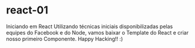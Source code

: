 # react-01
Iniciando em React
Utilizando técnicas iniciais disponibilizadas pelas equipes do Facebook e do Node, vamos baixar o Template do React e criar nosso primeiro Componente.
Happy Hacking!! :)